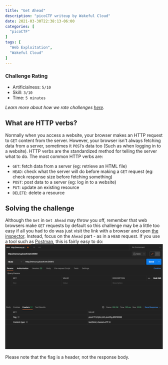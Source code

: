 ```yaml
---
title: "Get Ahead"
description: "picoCTF writeup by Wakeful Cloud"
date: 2021-03-30T22:38:13-06:00
categories: [
  "picoCTF"
]
tags: [
  "Web Exploitation",
  "Wakeful Cloud"
]
---
```


### Challenge Rating
* Artificialness: `5/10`
* Skill: `3/10`
* Time: `5 minutes`

*Learn more about how we rate challenges [here](/post/rating).*

## What are HTTP verbs?
Normally when you access a website, your browser makes an HTTP request to `GET`
content from the server. However, your browser isn't always fetching data from a
server, sometimes it `POST`s data too (Such as when logging in to a website). HTTP
verbs are the standardized method for telling the server what to do. The most common
HTTP verbs are:
* `GET`: fetch data from a server (eg: retrieve an HTML file)
* `HEAD`: check what the server will do before making a `GET` request (eg: check response size before fetching something)
* `POST`: post data to a server (eg: log in to a website)
* `PUT`: update an existing resource
* `DELETE`: delete a resource

## Solving the challenge
Although the `Get` in `Get Ahead` may throw you off, remember that web browsers
make `GET` requests by default so this challenge may be a little too easy if
all you had to do was just visit the link with a browser and open [the inspector](https://developer.mozilla.org/en-US/docs/Learn/Common_questions/What_are_browser_developer_tools).
Instead, focus on the `Ahead` part - as in a `HEAD` request. If you use a tool such
as [Postman](https://www.postman.com), this is fairly easy to do:
![Postman screenshot](/post/get-ahead/postman.png)

Please note that the flag is a header, not the response body.